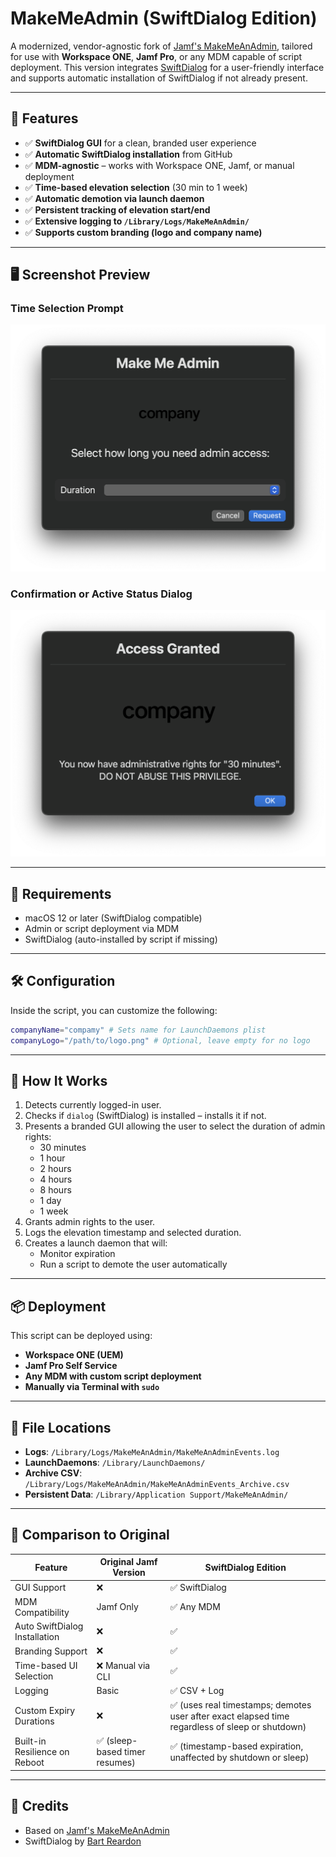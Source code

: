 # MakeMeAdmin (SwiftDialog Edition)

A modernized, vendor-agnostic fork of [Jamf's MakeMeAnAdmin](https://github.com/jamf/MakeMeAnAdmin), tailored for use with **Workspace ONE**, **Jamf Pro**, or any MDM capable of script deployment. This version integrates [SwiftDialog](https://github.com/bartreardon/swiftDialog) for a user-friendly interface and supports automatic installation of SwiftDialog if not already present.

---

## 🚀 Features

- ✅ **SwiftDialog GUI** for a clean, branded user experience
- ✅ **Automatic SwiftDialog installation** from GitHub
- ✅ **MDM-agnostic** – works with Workspace ONE, Jamf, or manual deployment
- ✅ **Time-based elevation selection** (30 min to 1 week)
- ✅ **Automatic demotion via launch daemon**
- ✅ **Persistent tracking of elevation start/end**
- ✅ **Extensive logging to `/Library/Logs/MakeMeAnAdmin/`**
- ✅ **Supports custom branding (logo and company name)**

---

## 🖥️ Screenshot Preview

### Time Selection Prompt
![Time Selection](screenshots/prompt.png)

### Confirmation or Active Status Dialog
![Admin Confirmation](screenshots/confirmation.png)

---

## 🧰 Requirements

- macOS 12 or later (SwiftDialog compatible)
- Admin or script deployment via MDM
- SwiftDialog (auto-installed by script if missing)

---

## 🛠 Configuration

Inside the script, you can customize the following:

```bash
companyName="compamy" # Sets name for LaunchDaemons plist
companyLogo="/path/to/logo.png" # Optional, leave empty for no logo
```

---

## 🧪 How It Works

1. Detects currently logged-in user.
2. Checks if `dialog` (SwiftDialog) is installed – installs it if not.
3. Presents a branded GUI allowing the user to select the duration of admin rights:
   - 30 minutes
   - 1 hour
   - 2 hours
   - 4 hours
   - 8 hours
   - 1 day
   - 1 week
4. Grants admin rights to the user.
5. Logs the elevation timestamp and selected duration.
6. Creates a launch daemon that will:
   - Monitor expiration
   - Run a script to demote the user automatically

---

## 📦 Deployment

This script can be deployed using:

- **Workspace ONE (UEM)**
- **Jamf Pro Self Service**
- **Any MDM with custom script deployment**
- **Manually via Terminal with `sudo`**

---

## 📂 File Locations

- **Logs**: `/Library/Logs/MakeMeAnAdmin/MakeMeAnAdminEvents.log`
- **LaunchDaemons**: `/Library/LaunchDaemons/`
- **Archive CSV**: `/Library/Logs/MakeMeAnAdmin/MakeMeAnAdminEvents_Archive.csv`
- **Persistent Data**: `/Library/Application Support/MakeMeAnAdmin/`

---

## 📘 Comparison to Original

| Feature                         | Original Jamf Version | SwiftDialog Edition |
|---------------------------------|------------------------|----------------------|
| GUI Support                     | ❌                     | ✅ SwiftDialog |
| MDM Compatibility               | Jamf Only              | ✅ Any MDM |
| Auto SwiftDialog Installation   | ❌                     | ✅ |
| Branding Support                | ❌                     | ✅ |
| Time-based UI Selection         | ❌ Manual via CLI      | ✅ |
| Logging                         | Basic                  | ✅ CSV + Log |
| Custom Expiry Durations         | ❌                     | ✅ (uses real timestamps; demotes user after exact elapsed time regardless of sleep or shutdown) |
| Built-in Resilience on Reboot   | ✅ (sleep-based timer resumes) | ✅ (timestamp-based expiration, unaffected by shutdown or sleep) |

---

## 🙏 Credits

- Based on [Jamf's MakeMeAnAdmin](https://github.com/jamf/MakeMeAnAdmin)
- SwiftDialog by [Bart Reardon](https://github.com/bartreardon/swiftDialog)